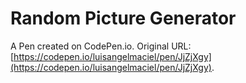 # Random Picture Generator

A Pen created on CodePen.io. Original URL: [https://codepen.io/luisangelmaciel/pen/JjZjXgy](https://codepen.io/luisangelmaciel/pen/JjZjXgy).

